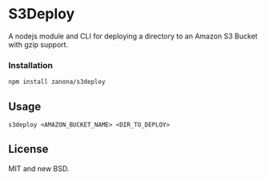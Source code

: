 S3Deploy
===

A nodejs module and CLI for deploying
a directory to an Amazon S3 Bucket with gzip support.

### Installation

    npm install zanona/s3deploy

## Usage

    s3deploy <AMAZON_BUCKET_NAME> <DIR_TO_DEPLOY>

## License
MIT and new BSD.
